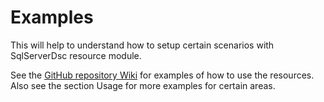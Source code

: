 # Examples

This will help to understand how to setup certain scenarios with SqlServerDsc
resource module.

See the [GitHub repository Wiki](https://github.com/dsccommunity/SqlServerDsc/wiki)
for examples of how to use the resources. Also see the section Usage for
more examples for certain areas.
